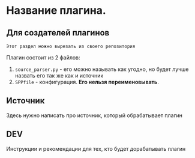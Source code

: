 # Название плагина.

## Для создателей плагинов

`Этот раздел можно вырезать из своего репозитория`

Плагин состоит из 2 файлов:

1. `source_parser.py` - его можно называть как угодно, но будет лучше назвать его так же как и источник
2. `SPPfile` - конфигурация. **Его нельзя переименовывать**.

## Источник

Здесь нужно написать про источник, который обрабатывает плагин

## DEV

Инструкции и рекомендации для тех, кто будет дорабатывать плагин
